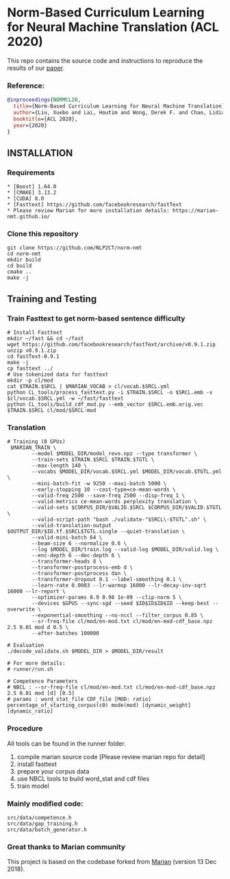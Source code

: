 # Norm-Based Curriculum Learning for Neural Machine Translation (ACL 2020)
This repo contains the source code and instructions to reproduce the results of our <a href="https://github.com/lkfo415579/norm-nmt/blob/master/NBCL4NMT.pdf">paper</a>.
### Reference:
```bibtex
@inproceedings{NORMCL20,
  title={Norm-Based Curriculum Learning for Neural Machine Translation},
  author={Liu, Xuebo and Lai, Houtim and Wong, Derek F. and Chao, Lidia S.},
  booktitle={ACL 2020},
  year={2020}
}
```
## INSTALLATION

### Requirements
```
* [Boost] 1.64.0
* [CMAKE] 3.13.2
* [CUDA] 8.0
* [Fasttext] https://github.com/facebookresearch/fastText
* Please review Marian for more installation details: https://marian-nmt.github.io/
```

### Clone this repository
```
git clone https://github.com/NLP2CT/norm-nmt
cd norm-nmt
mkdir build
cd build
cmake ..
make -j
```

## Training and Testing

### Train Fasttext to get norm-based sentence difficulty
```
# Install Fasttext
mkdir ~/fast && cd ~/fast
wget https://github.com/facebookresearch/fastText/archive/v0.9.1.zip
unzip v0.9.1.zip
cd fastText-0.9.1
make -j
cp fasttext ../
# Use tokenized data for fasttext
mkdir -p cl/mod
cat $TRAIN.$SRCL | $MARIAN_VOCAB > cl/vocab.$SRCL.yml
python CL_tools/process_fasttext.py -i $TRAIN.$SRCL -o $SRCL.emb -v $cl/vocab.$SRCL.yml -w ~/fast/fasttext
python CL_tools/build_cdf_mod.py --emb_vector $SRCL.emb.orig.vec $TRAIN.$SRCL cl/mod/$SRCL-mod
```

### Translation
```
# Training (8 GPUs)
 $MARIAN_TRAIN \
        --model $MODEL_DIR/model_revo.npz --type transformer \
        --train-sets $TRAIN.$SRCL $TRAIN.$TGTL \
        --max-length 140 \
        --vocabs $MODEL_DIR/vocab.$SRCL.yml $MODEL_DIR/vocab.$TGTL.yml \
        --mini-batch-fit -w 9250 --maxi-batch 5000 \
        --early-stopping 10 --cost-type=ce-mean-words \
        --valid-freq 2500 --save-freq 2500 --disp-freq 1 \
        --valid-metrics ce-mean-words perplexity translation \
        --valid-sets $CORPUS_DIR/$VALID.$SRCL $CORPUS_DIR/$VALID.$TGTL \
        --valid-script-path "bash ./validate-"$SRCL\-$TGTL".sh" \
        --valid-translation-output $OUTPUT_DIR/$ID.tf.$SRCL$TGTL.single --quiet-translation \
        --valid-mini-batch 64 \
        --beam-size 6 --normalize 0.6 \
        --log $MODEL_DIR/train.log --valid-log $MODEL_DIR/valid.log \
        --enc-depth 6 --dec-depth 6 \
        --transformer-heads 8 \
        --transformer-postprocess-emb d \
        --transformer-postprocess dan \
        --transformer-dropout 0.1 --label-smoothing 0.1 \
        --learn-rate 0.0003 --lr-warmup 16000 --lr-decay-inv-sqrt 16000 --lr-report \
        --optimizer-params 0.9 0.98 1e-09 --clip-norm 5 \
        --devices $GPUS --sync-sgd --seed $ID$ID$ID$ID --keep-best --overwrite \
        --exponential-smoothing --no-nccl --filter_corpus 0.85 \
        --sr-freq-file cl/mod/en-mod.txt cl/mod/en-mod-cdf_base.npz 2.5 0.01 mod d 0.5 \
        --after-batches 100000

# Evaluation
./decode_validate.sh $MODEL_DIR > $MODEL_DIR/result

# For more details:
# runner/run.sh

# Competence Parameters
# NBCL : --sr-freq-file cl/mod/en-mod.txt cl/mod/en-mod-cdf_base.npz 2.5 0.01 mod [d] [0.5]
# params : word_stat_file CDF_file [MOD: ratio] percentage_of_starting_corpus(c0) mode(mod) [dynamic_weight] [dynamic_ratio]
```

### Procedure
All tools can be found in the runner folder.
1. compile marian source code [Please review marian repo for detail]
2. install fasttext
3. prepare your corpus data
4. use NBCL tools to build word_stat and cdf files
5. train model

### Mainly modified code:
```
src/data/competence.h
src/data/gap_training.h
src/data/batch_generator.h
```
### Great thanks to Marian community
This project is based on the codebase forked from <a href="https://github.com/marian-nmt/marian">Marian</a> (version 13 Dec 2018).

